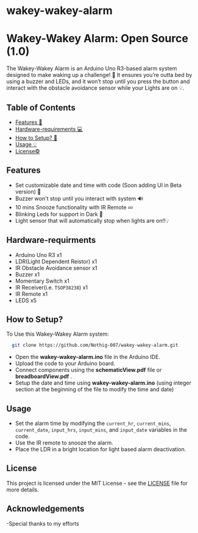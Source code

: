 # wakey-wakey-alarm
 
# Wakey-Wakey Alarm: Open Source (1.0)

The Wakey-Wakey Alarm is an Arduino Uno R3-based alarm system designed to make waking up a challenge! 🚀
It ensures you’re outta bed by using a buzzer and LEDs, and it won’t stop until you press the button and interact with the obstacle avoidance sensor while your Lights are on 💡.

## Table of Contents

- [Features 🚀](#Features)
- [Hardware-requirements 💻](#Hardware-requirements)
- [How to Setup? 🔧](#Deployment)
- [Usage 💡](#Usage)
- [License©️](#License)

## Features

- Set customizable date and time with code (Soon adding UI in Beta version) 📅
- Buzzer won't stop until you interact with system 🔊
- 10 mins Snooze functionality with IR Remote 💤
- Blinking Leds for support in Dark 🚨
- Light sensor that will automatically stop when lights are on!!💡


## Hardware-requirments

- Arduino Uno R3 x1
- LDR(Light Dependent Reistor) x1
- IR Obstacle Avoidance sensor x1
- Buzzer x1
- Momentary Switch x1 
- IR Receiver(i.e. `TSOP38238`) x1
- IR Remote x1
- LEDS x5
## How to Setup?

To Use this Wakey-Wakey Alarm system:

```bash
  git clone https://github.com/Nothig-007/wakey-wakey-alarm.git
```
- Open the **wakey-wakey-alarm.ino** file in the Arduino IDE.
- Upload the code to your Arduino board.
- Connect components using the **schematicView.pdf** file or **breadboardView.pdf** .
- Setup the date and time using **wakey-wakey-alarm.ino** (using integer section at the beginning of the file to modify the time and date)



## Usage
- Set the alarm time by modifying the `current_hr`, `current_mins`, `current_date`, `input_hrs`, `input_mins`, and `input_date` variables in the code.
- Use the IR remote to snooze the alarm.
- Place the LDR in a bright location for light based alarm deactivation.
## License

This project is licensed under the MIT License - see the [LICENSE](LICENSE) file for more details.
## Acknowledgements

-Special thanks to my efforts
